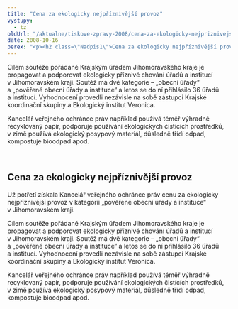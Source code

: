 ```yaml
---
title: "Cena za ekologicky nejpříznivější provoz"
vystupy:
  - tz
oldUrl: "/aktualne/tiskove-zpravy-2008/cena-za-ekologicky-nejpriznivejsi-provoz"
date: 2008-10-16
perex: "<p><h2 class=\"Nadpis1\">Cena za ekologicky nejpříznivější provoz</h2> <p class=\"Normln-web\">Už potřetí získala Kancelář veřejného ochránce práv cenu za ekologicky nejpříznivější provoz v kategorii „pověřené obecní úřady a instituce“ v Jihomoravském kraji.</p>"
---
```


<!-- imported from the old website -->

<p class="Normln-web">Cílem soutěže pořádané Krajským úřadem Jihomoravského kraje je propagovat a podporovat ekologicky příznivé chování úřadů a institucí v Jihomoravském kraji. Soutěž má dvě kategorie – „obecní úřady“ a „pověřené obecní úřady a instituce“ a letos se do ní přihlásilo 36 úřadů a institucí. Vyhodnocení provedli nezávisle na sobě zástupci Krajské koordinační skupiny a Ekologický institut Veronica.</p>
<p class="Normln-web">Kancelář veřejného ochránce práv například používá téměř výhradně recyklovaný papír, podporuje používání ekologických čistících prostředků, v zimě používá ekologický posypový materiál, důsledně třídí odpad, kompostuje bioodpad apod.</p>
<p class="Normln"> </p>
</p>
	
<h2 class="Nadpis1">Cena za ekologicky nejpříznivější provoz</h2>
<p class="Normln-web">Už potřetí získala Kancelář veřejného ochránce práv cenu za ekologicky nejpříznivější provoz v kategorii „pověřené obecní úřady a instituce“ v Jihomoravském kraji.</p>
<p class="Normln-web">Cílem soutěže pořádané Krajským úřadem Jihomoravského kraje je propagovat a podporovat ekologicky příznivé chování úřadů a institucí v Jihomoravském kraji. Soutěž má dvě kategorie – „obecní úřady“ a „pověřené obecní úřady a instituce“ a letos se do ní přihlásilo 36 úřadů a institucí. Vyhodnocení provedli nezávisle na sobě zástupci Krajské koordinační skupiny a Ekologický institut Veronica.</p>
<p class="Normln-web">Kancelář veřejného ochránce práv například používá téměř výhradně recyklovaný papír, podporuje používání ekologických čistících prostředků, v zimě používá ekologický posypový materiál, důsledně třídí odpad, kompostuje bioodpad apod.</p>
<p class="Normln"> </p>
